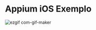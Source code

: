 
# Appium iOS Exemplo

![ezgif com-gif-maker](https://user-images.githubusercontent.com/32099971/147862383-130b5e5b-4f87-4d1a-b1fd-1973b5d63e34.gif)
